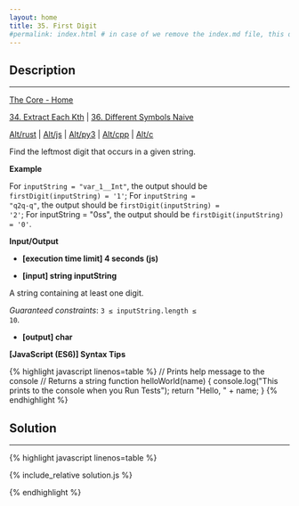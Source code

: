 ```yaml
---
layout: home
title: 35. First Digit
#permalink: index.html # in case of we remove the index.md file, this doc will be the index page
---
```


<div class="row">
<div class="columnStmt" markdown="1">

## Description
------

[The Core - Home](../../code-signal-arcade-thecore/README.html)

[34. Extract Each Kth](../34_extractEachKth/README.html)  | [36. Different Symbols Naive](../36_differentSymbolsNaive/README.html)

[Alt/rust](./Alt_rust/README.md) | [Alt/js](./Alt_js/README.html) | [Alt/py3](./Alt_py3/README.md) | [Alt/cpp](./Alt_cpp/README.md) | [Alt/c](./Alt_c/README.md)

Find the leftmost digit that occurs in a given string.


**Example**

For <code>inputString = "var_1__Int"</code>, the output should be
<code>firstDigit(inputString) = '1'</code>;
For <code>inputString = "q2q-q"</code>, the output should be
<code>firstDigit(inputString) = '2'</code>;
For inputString = "0ss", the output should be
<code>firstDigit(inputString) = '0'</code>.

**Input/Output**

* **[execution time limit] 4 seconds (js)**

* **[input] string inputString**

A string containing at least one digit.

*Guaranteed constraints*:
<code>3 ≤ inputString.length ≤ 10</code>.

* **[output] char**

**[JavaScript (ES6)] Syntax Tips**

{% highlight javascript linenos=table %}
// Prints help message to the console
// Returns a string
function helloWorld(name) {
    console.log("This prints to the console when you Run Tests");
    return "Hello, " + name;
}
{% endhighlight %}

</div>
<div class="columnSol" markdown="1">

## Solution
------

{% highlight javascript linenos=table %}

{% include_relative solution.js %}

{% endhighlight %}

</div>
</div>